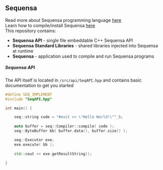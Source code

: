 ## Sequensa

Read more about Sequensa programming language [here](http://darktree.net/projects/sequensa/)  
Learn how to compile/install Sequensa [here](./COMPILE.md)  
This repository contains:

 * __Sequensa API__  - single file embeddable C++ Sequensa API
 * __Sequensa Standard Libraries__  - shared libraries injected into Sequensa at runtime
 * __Sequensa__  - application used to compile and run Sequensa programs

##### Sequensa API

The API itself is located in `/src/api/SeqAPI.hpp` and contains basic documentation to get you started

```C++
#define SEQ_IMPLEMENT
#include "SeqAPI.hpp"

int main() {

	seq::string code = "#exit << \"Hello World!\""_b;
	
	auto buffer = seq::Compiler::compile( code );
	seq::ByteBuffer bb( buffer.data(), buffer.size() );

	seq::Executor exe;
	exe.execute( bb );
	
	std::cout << exe.getResultString();
	
}
```